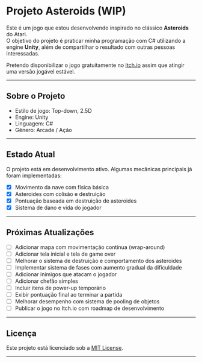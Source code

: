  # Projeto Asteroids (WIP)

Este é um jogo que estou desenvolvendo inspirado no clássico **Asteroids** do Atari.  
O objetivo do projeto é praticar minha programação com C# utilizando a engine **Unity**, além de compartilhar o resultado com outras pessoas interessadas.

Pretendo disponibilizar o jogo gratuitamente no [Itch.io](https://itch.io) assim que atingir uma versão jogável estável.

---

## Sobre o Projeto

- Estilo de jogo: Top-down, 2.5D
- Engine: Unity
- Linguagem: C#
- Gênero: Arcade / Ação

---

## Estado Atual

O projeto está em desenvolvimento ativo. Algumas mecânicas principais já foram implementadas:

- [x] Movimento da nave com física básica
- [x] Asteroides com colisão e destruição
- [x] Pontuação baseada em destruição de asteroides
- [x] Sistema de dano e vida do jogador

---

## Próximas Atualizações

- [ ] Adicionar mapa com movimentação contínua (wrap-around)
- [ ] Adicionar tela inicial e tela de game over
- [ ] Melhorar o sistema de destruição e comportamento dos asteroides
- [ ] Implementar sistema de fases com aumento gradual da dificuldade
- [ ] Adicionar inimigos que atacam o jogador
- [ ] Adicionar chefão simples
- [ ] Incluir itens de power-up temporário
- [ ] Exibir pontuação final ao terminar a partida
- [ ] Melhorar desempenho com sistema de pooling de objetos
- [ ] Publicar o jogo no Itch.io com roadmap de desenvolvimento

---

## Licença

Este projeto está licenciado sob a [MIT License](LICENSE).

---
